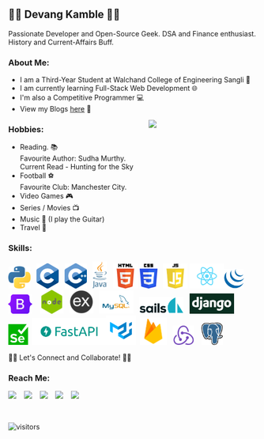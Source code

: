 ## 👨‍💻 Devang Kamble 👨‍💻
Passionate Developer and Open-Source Geek. DSA and Finance enthusiast. History and Current-Affairs Buff.

### About Me:
+ I am a Third-Year Student at Walchand College of Engineering Sangli 🏫
+ I am currently learning Full-Stack Web Development 🌐
+ I'm also a Competitive Programmer 💻
+ View my Blogs <a href="https://rising-entropy.github.io/">here</a> 📖

<img align="right" src="https://media.giphy.com/media/o0vwzuFwCGAFO/giphy.gif" width="220">

### Hobbies:
  + Reading. 📚<br>
  Favourite Author: Sudha Murthy. <br> 
  Current Read - Hunting for the Sky
  + Football ⚽<br>
  Favourite Club: Manchester City.
  + Video Games 🎮
  + Series / Movies 📺
  + Music 🎵 (I play the Guitar)
  + Travel 🧭
  
### Skills:  
<img src="./logos/python.png" width="45"> &nbsp; <img src="./logos/c.png" width="45"> &nbsp; <img src="./logos/c++.png" width="45"> &nbsp; <img src="./logos/java.png" height="55" > &nbsp; <img src="./logos/html.png" height="50"> <img src="./logos/css.png" height="50">  &nbsp; <img src="./logos/js.png" height="50"> <img src="./logos/react.png" width="70"><img src="./logos/jquery.png" height="40">  &nbsp;&nbsp; <img src="./logos/bootstrap.png" width="48"> &nbsp;&nbsp; <img src="./logos/node.png" width="48"> &nbsp; <img src="./logos/express.png" width="48"> &nbsp; <img src="./logos/mysql.png" width="70"> &nbsp; <img src="./logos/sails.png" width="90"> &nbsp; <img src="./logos/django.png" width="90"> &nbsp; <img src="./logos/selenium.png" width="40"> &nbsp;<img src="./logos/fastapi.png" width="150"><img src="./logos/material.png" width="60">&nbsp; <img src="./logos/firebase.png" width="55"> &nbsp; <img src="./logos/redux.png" width="43"> &nbsp;&nbsp; <img src="./logos/postgres.svg" width="43">
  
  
🤝🏻 Let's Connect and Collaborate! 🤝🏻    

### Reach Me:
<a href="https://www.linkedin.com/in/devang-kamble/"><img src="https://image.flaticon.com/icons/svg/174/174857.svg" width="35"></a> &nbsp;&nbsp;  <a href="https://www.instagram.com/devangkamble/"><img src="https://image.flaticon.com/icons/svg/174/174855.svg" width="35"></a>   &nbsp;&nbsp;   <a href="https://twitter.com/devang_kamble"><img src="https://image.flaticon.com/icons/svg/174/174876.svg" width="35"></a>   &nbsp;&nbsp;   <a href="https://www.youtube.com/channel/UCtukYk9RAI8Tv0uLYe6CU2Q?view_as=subscriber"><img src="https://image.flaticon.com/icons/svg/174/174883.svg" width="35"></a>   &nbsp;&nbsp; <a href="https://www.quora.com/profile/Devang-Kamble"><img src="https://image.flaticon.com/icons/svg/174/174865.svg" width="35"></a>
 
<br>


![visitors](https://visitor-badge.laobi.icu/badge?page_id=https://github.com/rising-entropy/)

